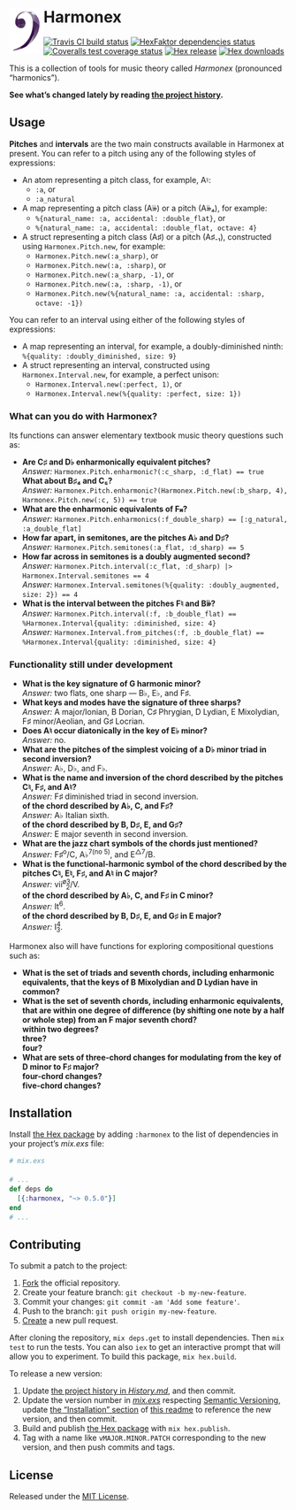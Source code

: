 # <img align="left" alt="logo" src="assets/logo.png" /> Harmonex

[<img alt="Travis CI build status" src="https://secure.travis-ci.org/njonsson/harmonex.svg?branch=master" />][Travis-CI-build-status]
[<img alt="HexFaktor dependencies status" src="https://beta.hexfaktor.org/badge/all/github/njonsson/harmonex.svg" />][HexFaktor-deps-status]
[<img alt="Coveralls test coverage status" src="https://coveralls.io/repos/njonsson/harmonex/badge.svg?branch=master" />][Coveralls-test-coverage-status]
[<img alt="Hex release" src="https://img.shields.io/hexpm/v/harmonex.svg" />][Hex-release]
[<img alt="Hex downloads" src="https://img.shields.io/hexpm/dt/harmonex.svg" />][Hex-release]

This is a collection of tools for music theory called _Harmonex_ (pronounced
“harmonics”).

**See what’s changed lately by reading [the project history][project-history].**

## Usage

**Pitches** and **intervals** are the two main constructs available in Harmonex
at present. You can refer to a pitch using any of the following styles of
expressions:

* An atom representing a pitch class, for example, A♮:
  - `:a`, or
  - `:a_natural`
* A map representing a pitch class (A𝄫) or a pitch (A𝄫₄), for example:
  - `%{natural_name: :a, accidental: :double_flat}`, or
  - `%{natural_name: :a, accidental: :double_flat, octave: 4}`
* A struct representing a pitch class (A♯) or a pitch (A♯₋₁), constructed using
  `Harmonex.Pitch.new`, for example:
  - `Harmonex.Pitch.new(:a_sharp)`, or
  - `Harmonex.Pitch.new(:a, :sharp)`, or
  - `Harmonex.Pitch.new(:a_sharp, -1)`, or
  - `Harmonex.Pitch.new(:a, :sharp, -1)`, or
  - `Harmonex.Pitch.new(%{natural_name: :a, accidental: :sharp, octave: -1})`

You can refer to an interval using either of the following styles of expressions:

* A map representing an interval, for example, a doubly-diminished ninth:
  `%{quality: :doubly_diminished, size: 9}`
* A struct representing an interval, constructed using `Harmonex.Interval.new`,
  for example, a perfect unison:
  - `Harmonex.Interval.new(:perfect, 1)`, or
  - `Harmonex.Interval.new(%{quality: :perfect, size: 1})`

### What can you do with Harmonex?

Its functions can answer elementary textbook music theory questions such as:

* **Are C♯ and D♭ enharmonically equivalent pitches?**  
  _Answer:_ `Harmonex.Pitch.enharmonic?(:c_sharp, :d_flat) == true`  
  **What about B♯₄ and C₅?**  
  _Answer:_ `Harmonex.Pitch.enharmonic?(Harmonex.Pitch.new(:b_sharp, 4),
  Harmonex.Pitch.new(:c, 5)) == true`
* **What are the enharmonic equivalents of F𝄪?**  
  _Answer:_
  `Harmonex.Pitch.enharmonics(:f_double_sharp) == [:g_natural, :a_double_flat]`
* **How far apart, in semitones, are the pitches A♭ and D♯?**  
  _Answer:_ `Harmonex.Pitch.semitones(:a_flat, :d_sharp) == 5`  
* **How far across in semitones is a doubly augmented second?**  
  _Answer:_ `Harmonex.Pitch.interval(:c_flat, :d_sharp) |>
  Harmonex.Interval.semitones == 4`  
  _Answer:_
  `Harmonex.Interval.semitones(%{quality: :doubly_augmented, size: 2}) == 4`
* **What is the interval between the pitches F♮ and B𝄫?**  
  _Answer:_
  `Harmonex.Pitch.interval(:f, :b_double_flat) == %Harmonex.Interval{quality:
  :diminished, size: 4}`  
  _Answer:_
  `Harmonex.Interval.from_pitches(:f, :b_double_flat) ==
  %Harmonex.Interval{quality: :diminished, size: 4}`

### Functionality still under development

* **What is the key signature of G harmonic minor?**  
  _Answer:_ two flats, one sharp — B♭, E♭, and F♯.
* **What keys and modes have the signature of three sharps?**  
  _Answer:_ A major/Ionian, B Dorian, C♯ Phrygian, D Lydian, E Mixolydian, F♯
  minor/Aeolian, and G♯ Locrian.
* **Does A♮ occur diatonically in the key of E♭ minor?**  
  _Answer:_ no.
* **What are the pitches of the simplest voicing of a D♭ minor triad in
  second inversion?**  
  _Answer:_ A♭, D♭, and F♭.
* **What is the name and inversion of the chord described by the pitches C♮, F♯,
  and A♮?**  
  _Answer:_ F♯ diminished triad in second inversion.  
  **of the chord described by A♭, C, and F♯?**  
  _Answer:_ A♭ Italian sixth.  
  **of the chord described by B, D♯, E, and G♯?**  
  _Answer:_ E major seventh in second inversion.
* **What are the jazz chart symbols of the chords just mentioned?**  
  _Answer:_ F♯<sup>o</sup>/C, A♭<sup>7(no 5)</sup>, and E<sup>△7</sup>/B.
* **What is the functional-harmonic symbol of the chord described by the pitches
  C♮, E♮, F♯, and A♮ in C major?**  
  _Answer:_ vii<sup>ø3</sup><span style="position: relative; left: -1ex;"><sub>2</sub>/V.</span>  
  **of the chord described by A♭, C, and F♯ in C minor?**  
  _Answer:_ It<sup>6</sup>.  
  **of the chord described by B, D♯, E, and G♯ in E major?**  
  _Answer:_ I<sup>4</sup><span style="position: relative; left: -1ex;"><sub>3</sub>.

Harmonex also will have functions for exploring compositional questions such as:

* **What is the set of triads and seventh chords, including enharmonic
  equivalents, that the keys of B Mixolydian and D Lydian have in common?**
* **What is the set of seventh chords, including enharmonic equivalents, that are
  within one degree of difference (by shifting one note by a half or whole step)
  from an F major seventh chord?**  
  **within two degrees?**  
  **three?**  
  **four?**
* **What are sets of three-chord changes for modulating from the key of D minor
  to F♯ major?**  
  **four-chord changes?**  
  **five-chord changes?**

## Installation

Install [the Hex package][Hex-release] by adding `:harmonex` to the list of
dependencies in your project’s _mix.exs_ file:

```elixir
# mix.exs

# ...
def deps do
  [{:harmonex, "~> 0.5.0"}]
end
# ...
```

## Contributing

To submit a patch to the project:

1. [Fork][fork-project] the official repository.
2. Create your feature branch: `git checkout -b my-new-feature`.
3. Commit your changes: `git commit -am 'Add some feature'`.
4. Push to the branch: `git push origin my-new-feature`.
5. [Create][compare-project-branches] a new pull request.

After cloning the repository, `mix deps.get` to install dependencies. Then
`mix test` to run the tests. You can also `iex` to get an interactive prompt that
will allow you to experiment. To build this package, `mix hex.build`.

To release a new version:

1. Update [the project history in _History.md_][project-history], and then
   commit.
2. Update the version number in [_mix.exs_][mix-dot-exs-file] respecting
   [Semantic Versioning][Semantic-Versioning], update
   [the “Installation” section](#installation) of
   [this readme][readme-dot-md-file] to reference the new version, and then
   commit.
3. Build and publish [the Hex package][Hex-release] with `mix hex.publish`.
4. Tag with a name like `vMAJOR.MINOR.PATCH` corresponding to the new version,
   and then push commits and tags.

## License

Released under the [MIT License][MIT-License].

[Travis-CI-build-status]:         http://travis-ci.org/njonsson/harmonex                                  "Travis CI build status for ‘Harmonex’"
[HexFaktor-deps-status]:          https://beta.hexfaktor.org/github/njonsson/harmonex                     "HexFaktor dependencies status for ‘Harmonex’"
[Coveralls-test-coverage-status]: https://coveralls.io/r/njonsson/harmonex?branch=master                  "Coveralls test coverage status"
[Hex-release]:                    https://hex.pm/packages/harmonex                                        "Hex release of ‘Harmonex’"
[project-history]:                https://github.com/njonsson/harmonex/blob/master/History.md             "‘Harmonex’ project history"
[fork-project]:                   https://github.com/njonsson/harmonex/fork                               "Fork the official repository of ‘Harmonex’"
[compare-project-branches]:       https://github.com/njonsson/harmonex/compare                            "Compare branches of ‘Harmonex’ repositories"
[mix-dot-exs-file]:               https://github.com/njonsson/harmonex/blob/master/mix.exs                "‘Harmonex’ project ‘mix.exs’ file"
[Semantic-Versioning]:            http://semver.org/
[readme-dot-md-file]:             https://github.com/njonsson/harmonex/blob/master/README.md#installation "‘Harmonex’ project ‘README.md’ file"
[MIT-License]:                    http://github.com/njonsson/harmonex/blob/master/License.md              "MIT License claim for ‘Harmonex’"
